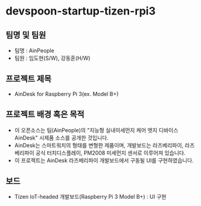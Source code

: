 # devspoon-startup-tizen-rpi3
## 팀명 및 팀원
* 팀명 : AinPeople
* 팀원 : 임도현(S/W), 강동훈(H/W)

## 프로젝트 제목
* AinDesk for Raspberry Pi 3(ex. Model B+)

## 프로젝트 배경 혹은 목적
* 이 오픈소스는 팀(AinPeople)의 "지능형 실내미세먼지 케어 엣지 디바이스 AinDesk" 시제품 소스를 공개한 것입니다.
* AinDesk는 스마트워치의 형태를 변형한 제품이며, 개발보드는 라즈베리파이, 라즈베리파이 공식 터치디스플레이, PM2008 미세먼지 센서로 이루어져 있습니다.
* 이 프로젝트는 AinDesk 라즈베리파이 개발보드에서 구동될 UI를 구현하였습니다.

## 보드
* Tizen IoT-headed 개발보드(Raspberry Pi 3 Model B+) : UI 구현

